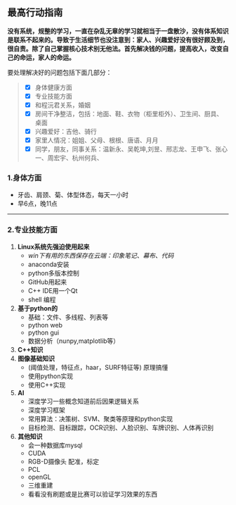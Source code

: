 ## 最高行动指南

**没有系统，规整的学习，一直在杂乱无章的学习就相当于一盘散沙，没有体系知识是联系不起来的。导致于生活细节也没注意到：家人、兴趣爱好没有很好顾及到，很自责。除了自己掌握核心技术别无他法。首先解决钱的问题，提高收入，改变自己的命运，家人的命运。**

要处理解决好的问题包括下面几部分：
> - [x] 身体健康方面
> - [x] 专业技能方面
> - [x] 和程沅君关系，婚姻
> - [x] 房间干净整洁，包括：地面、鞋、衣物（柜里柜外）、卫生间、厨具、桌面
> - [x] 兴趣爱好：吉他、骑行
> - [x] 家里人情况：姐姐、父母、根根、唐语、月月
> - [x] 同学，朋友，同事关系：温新永、吴乾坤,刘昱、邢志龙、王申飞、张心一、周宏宇、杭州何兵、

### 1.身体方面
* 牙齿、肩颈、菊、体型体态，每天一小时
* 早6点，晚11点

---
### 2.专业技能方面
1. **Linux系统先强迫使用起来**
    * *win下有用的东西保存在云端：印象笔记、幕布、代码*
    * anaconda安装
    * python多版本控制
    * GitHub用起来
    * C++ IDE用一个Qt
    * shell 编程
2. **基于python的**
    *  基础：文件、多线程、列表等
    *  python web
    *  python gui
    *  数据分析（nunpy,matplotlib等）
3. **C++知识**
3. **图像基础知识**
    * (阈值处理，特征点，haar，SURF特征等) 原理搞懂
    * 使用python实现
    * 使用C++实现
4. **AI**
    *  深度学习一些概念知道前后因果逻辑关系
    *  深度学习框架
    *  常用算法：决策树、SVM、聚类等原理和python实现
    *  目标检测、目标跟踪，OCR识别、人脸识别、车牌识别、人体再识别
5. **其他知识**
    * 会一种数据库mysql
    * CUDA
    * RGB-D摄像头 配准，标定
    * PCL
    * openGL
    * 三维重建
    * 看看没有刷题或是比赛可以验证学习效果的东西